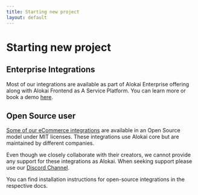 ```yaml
---
title: Starting new project
layout: default
---
```


# Starting new project

## Enterprise Integrations

Most of our integrations are available as part of Alokai Enterprise offering along with Alokai Frontend as A Service Platform. You can learn more or book a demo [here](/enterprise).

## Open Source user

[Some of our eCommerce integrations](/integrations) are available in an Open Source model under MIT licenses. These integrations use Alokai core but are maintained by different companies. 

Even though we closely collaborate with their creators, we cannot provide any support for these integrations as Alokai. When seeking support please use our [Discord Channel](https://discord.alokai.com).

You can find installation instructions for open-source integrations in the respective docs.
